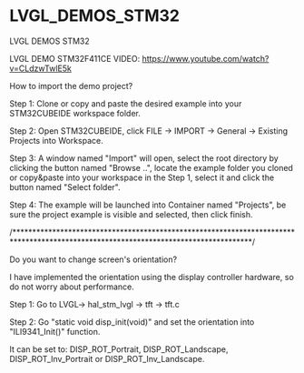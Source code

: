 # LVGL_DEMOS_STM32
 LVGL DEMOS STM32

LVGL DEMO STM32F411CE VIDEO: https://www.youtube.com/watch?v=CLdzwTwlE5k

How to import the demo project?

Step 1: Clone or copy and paste the desired example into your STM32CUBEIDE workspace folder.

Step 2: Open STM32CUBEIDE, click FILE -> IMPORT -> General -> Existing Projects into Workspace.

Step 3: A window named "Import" will open, select the root directory by clicking the button named 
        "Browse ..", locate the example folder you cloned or copy&paste into your workspace in the Step 1, 
        select it and click the button named "Select folder".
        
Step 4: The example will be launched into Container named "Projects", be sure the project example is 
        visible and selected, then click finish. 

/************************************************************************************************************************************/


Do you want to change screen's orientation?

I have implemented the orientation using the display controller hardware, so do not worry about performance.

Step 1: Go to LVGL-> hal_stm_lvgl -> tft -> tft.c

Step 2: Go "static void disp_init(void)" and set the orientation into "ILI9341_Init()" function.

It can be set to: DISP_ROT_Portrait, DISP_ROT_Landscape, DISP_ROT_Inv_Portrait or DISP_ROT_Inv_Landscape.

